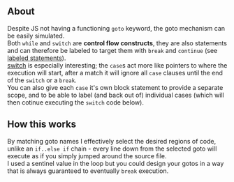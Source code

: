 ## About      
Despite JS not having a functioning `goto` keyword, the goto mechanism can be easily simulated.         
Both `while` and `switch` are **control flow constructs**, they are also statements and can therefore be labeled to target them with `break` and `continue` (see [labeled statements](https://developer.mozilla.org/en-US/docs/Web/JavaScript/Reference/Statements/label)).         
[switch](https://developer.mozilla.org/en-US/docs/Web/JavaScript/Reference/Statements/switch) is especially interesting; the `case`s act more like pointers to where the execution will start, after a match it will ignore all `case` clauses until the end of the `switch` or a `break`.        
You can also give each `case` it's own block statement to provide a separate scope, and to be able to label (and back out of) individual cases (which will then cotinue executing the `switch` code below).

## How this works
By matching goto names I effectively select the desired regions of code, unlike an `if..else if` chain - every line down from the selected goto will execute as if you simply jumped around the source file.       
I used a sentinel value in the loop but you could design your gotos in a way that is always guaranteed to eventually `break` execution.
